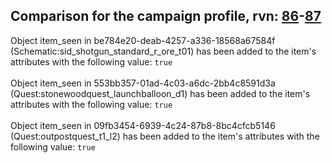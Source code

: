 ## Comparison for the campaign profile, rvn: [86](https://github.com/PRO100KatYT/FortniteProfileRevisions/tree/main/profiles/campaign/86%20campaign.json)-[87](https://github.com/PRO100KatYT/FortniteProfileRevisions/tree/main/profiles/campaign/87%20campaign.json)

Object item_seen in be784e20-deab-4257-a336-18568a67584f (Schematic:sid_shotgun_standard_r_ore_t01) has been added to the item's attributes with the following value: `true`
<br><br>
Object item_seen in 553bb357-01ad-4c03-a6dc-2bb4c8591d3a (Quest:stonewoodquest_launchballoon_d1) has been added to the item's attributes with the following value: `true`
<br><br>
Object item_seen in 09fb3454-6939-4c24-87b8-8bc4cfcb5146 (Quest:outpostquest_t1_l2) has been added to the item's attributes with the following value: `true`
<br><br>
